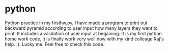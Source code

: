 # python
Python practice 
in my firsthw.py, I have made a program to print out backward pyramid according to user input how many layers they want to print.
It includes a validation of user input at begaining. It is my first python home work code, it is finally work very well now with my kind colleage Raj's help. :). Lucky me. Feel free to check this code. 
